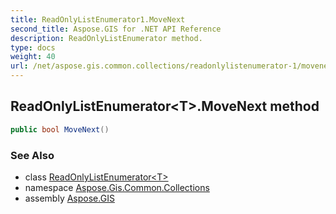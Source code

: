 ```yaml
---
title: ReadOnlyListEnumerator1.MoveNext
second_title: Aspose.GIS for .NET API Reference
description: ReadOnlyListEnumerator method. 
type: docs
weight: 40
url: /net/aspose.gis.common.collections/readonlylistenumerator-1/movenext/
---
```

## ReadOnlyListEnumerator&lt;T&gt;.MoveNext method

```csharp
public bool MoveNext()
```

### See Also

* class [ReadOnlyListEnumerator&lt;T&gt;](../)
* namespace [Aspose.Gis.Common.Collections](../../readonlylistenumerator-1/)
* assembly [Aspose.GIS](../../../)


